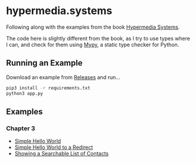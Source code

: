 # hypermedia.systems

Following along with the examples from the book [Hypermedia Systems](https://hypermedia.systems).

The code here is slightly different from the book, as I try to use types where I can, and check for them using [Mypy](https://mypy.readthedocs.io/en/stable/index.html), a static type checker for Python.

## Running an Example

Download an example from [Releases](https://github.com/juliojimenez/hypermedia.systems/releases) and run...

```bash
pip3 install -r requirements.txt
python3 app.py
```
## Examples

### Chapter 3

- [Simple Hello World](https://github.com/juliojimenez/hypermedia.systems/releases/tag/chapter-3-simple-hello-world)
- [Simple Hello World to a Redirect](https://github.com/juliojimenez/hypermedia.systems/releases/tag/chapter-3-simple-hello-world-to-a-redirect)
- [Showing a Searchable List of Contacts](https://github.com/juliojimenez/hypermedia.systems/releases/tag/chapter-3-showing-a-searchable-list-of-contacts)
